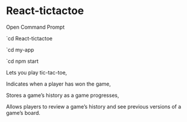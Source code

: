 # React-tictactoe

Open Command Prompt

  `cd React-tictactoe
  
  `cd my-app
  
  `cd npm start
  
  
  Lets you play tic-tac-toe,
  
  Indicates when a player has won the game,
  
  Stores a game’s history as a game progresses,
  
  Allows players to review a game’s history and see previous versions of a game’s board.
